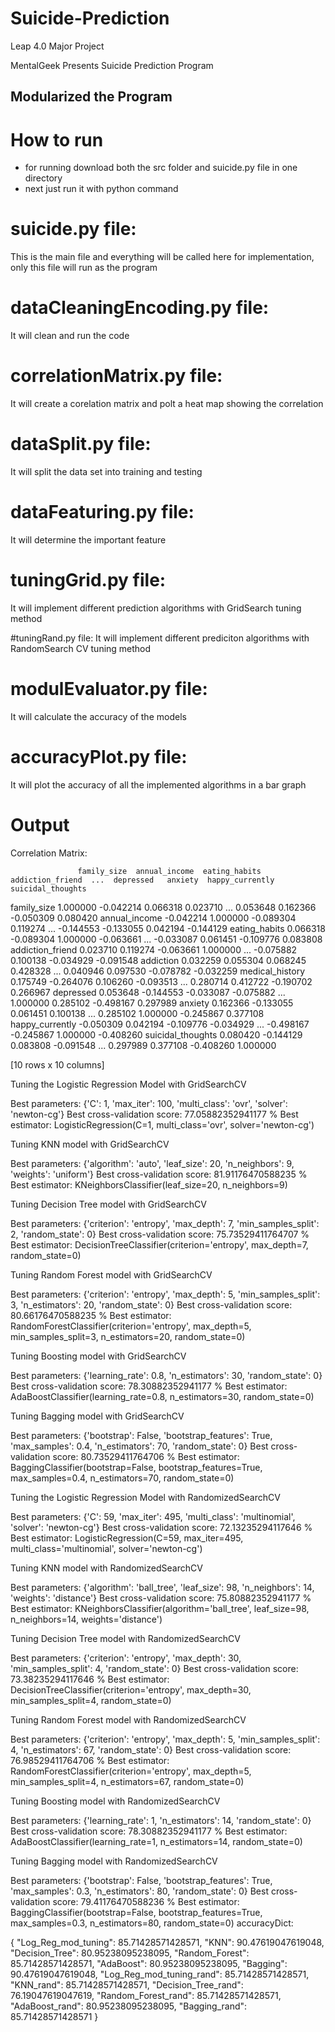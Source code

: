 # Suicide-Prediction
Leap 4.0 Major Project

MentalGeek Presents Suicide Prediction Program

## Modularized the Program 
# How to run
- for running download both the src folder and suicide.py file in one directory
- next just run it with python command

# suicide.py file: 
This is the main file and everything will be called here for implementation, only this file will run as the program

# dataCleaningEncoding.py file:
It will clean and run the code

# correlationMatrix.py file:
It will create a corelation matrix and polt a heat map showing the correlation

# dataSplit.py file:
It will split the data set into training and testing

# dataFeaturing.py file:
It will determine the important feature

# tuningGrid.py file:
It will implement different prediction algorithms with GridSearch tuning method

#tuningRand.py file:
It will implement different prediciton algorithms with RandomSearch CV tuning method

# modulEvaluator.py file: 
It will calculate the accuracy of the models

# accuracyPlot.py file:
It will plot the accuracy of all the implemented algorithms in a bar graph

# Output

Correlation Matrix:

                   family_size  annual_income  eating_habits  addiction_friend  ...  depressed   anxiety  happy_currently  suicidal_thoughts
family_size           1.000000      -0.042214       0.066318          0.023710  ...   0.053648  0.162366        -0.050309           0.080420
annual_income        -0.042214       1.000000      -0.089304          0.119274  ...  -0.144553 -0.133055         0.042194          -0.144129
eating_habits         0.066318      -0.089304       1.000000         -0.063661  ...  -0.033087  0.061451        -0.109776           0.083808
addiction_friend      0.023710       0.119274      -0.063661          1.000000  ...  -0.075882  0.100138        -0.034929          -0.091548
addiction             0.032259       0.055304       0.068245          0.428328  ...   0.040946  0.097530        -0.078782          -0.032259
medical_history       0.175749      -0.264076       0.106260         -0.093513  ...   0.280714  0.412722        -0.190702           0.266967
depressed             0.053648      -0.144553      -0.033087         -0.075882  ...   1.000000  0.285102        -0.498167           0.297989
anxiety               0.162366      -0.133055       0.061451          0.100138  ...   0.285102  1.000000        -0.245867           0.377108
happy_currently      -0.050309       0.042194      -0.109776         -0.034929  ...  -0.498167 -0.245867         1.000000          -0.408260
suicidal_thoughts     0.080420      -0.144129       0.083808         -0.091548  ...   0.297989  0.377108        -0.408260           1.000000

[10 rows x 10 columns]


Tuning the Logistic Regression Model with GridSearchCV

Best parameters:  {'C': 1, 'max_iter': 100, 'multi_class': 'ovr', 'solver': 'newton-cg'}
Best cross-validation score:  77.05882352941177 %
Best estimator:  LogisticRegression(C=1, multi_class='ovr', solver='newton-cg')

Tuning KNN model with GridSearchCV

Best parameters:  {'algorithm': 'auto', 'leaf_size': 20, 'n_neighbors': 9, 'weights': 'uniform'}
Best cross-validation score:  81.91176470588235 %
Best estimator:  KNeighborsClassifier(leaf_size=20, n_neighbors=9)

Tuning Decision Tree model with GridSearchCV

Best parameters:  {'criterion': 'entropy', 'max_depth': 7, 'min_samples_split': 2, 'random_state': 0}
Best cross-validation score:  75.73529411764707 %
Best estimator:  DecisionTreeClassifier(criterion='entropy', max_depth=7, random_state=0)

Tuning Random Forest model with GridSearchCV

Best parameters:  {'criterion': 'entropy', 'max_depth': 5, 'min_samples_split': 3, 'n_estimators': 20, 'random_state': 0}
Best cross-validation score:  80.66176470588235 %
Best estimator:  RandomForestClassifier(criterion='entropy', max_depth=5, min_samples_split=3,
                       n_estimators=20, random_state=0)

Tuning Boosting model with GridSearchCV

Best parameters:  {'learning_rate': 0.8, 'n_estimators': 30, 'random_state': 0}
Best cross-validation score:  78.30882352941177 %
Best estimator:  AdaBoostClassifier(learning_rate=0.8, n_estimators=30, random_state=0)

Tuning Bagging model with GridSearchCV

Best parameters:  {'bootstrap': False, 'bootstrap_features': True, 'max_samples': 0.4, 'n_estimators': 70, 'random_state': 0}
Best cross-validation score:  80.73529411764706 %
Best estimator:  BaggingClassifier(bootstrap=False, bootstrap_features=True, max_samples=0.4,
                  n_estimators=70, random_state=0)

Tuning the Logistic Regression Model with RandomizedSearchCV

Best parameters:  {'C': 59, 'max_iter': 495, 'multi_class': 'multinomial', 'solver': 'newton-cg'}
Best cross-validation score:  72.13235294117646 %
Best estimator:  LogisticRegression(C=59, max_iter=495, multi_class='multinomial',
                   solver='newton-cg')

Tuning KNN model with RandomizedSearchCV

Best parameters:  {'algorithm': 'ball_tree', 'leaf_size': 98, 'n_neighbors': 14, 'weights': 'distance'}
Best cross-validation score:  75.80882352941177 %
Best estimator:  KNeighborsClassifier(algorithm='ball_tree', leaf_size=98, n_neighbors=14,
                     weights='distance')

Tuning Decision Tree model with RandomizedSearchCV

Best parameters:  {'criterion': 'entropy', 'max_depth': 30, 'min_samples_split': 4, 'random_state': 0}
Best cross-validation score:  73.38235294117646 %
Best estimator:  DecisionTreeClassifier(criterion='entropy', max_depth=30, min_samples_split=4,
                       random_state=0)

Tuning Random Forest model with RandomizedSearchCV

Best parameters:  {'criterion': 'entropy', 'max_depth': 5, 'min_samples_split': 4, 'n_estimators': 67, 'random_state': 0}
Best cross-validation score:  76.98529411764706 %
Best estimator:  RandomForestClassifier(criterion='entropy', max_depth=5, min_samples_split=4,
                       n_estimators=67, random_state=0)

Tuning Boosting model with RandomizedSearchCV

Best parameters:  {'learning_rate': 1, 'n_estimators': 14, 'random_state': 0}
Best cross-validation score:  78.30882352941177 %
Best estimator:  AdaBoostClassifier(learning_rate=1, n_estimators=14, random_state=0)

Tuning Bagging model with RandomizedSearchCV

Best parameters:  {'bootstrap': False, 'bootstrap_features': True, 'max_samples': 0.3, 'n_estimators': 80, 'random_state': 0}
Best cross-validation score:  79.41176470588236 %
Best estimator:  BaggingClassifier(bootstrap=False, bootstrap_features=True, max_samples=0.3,
                  n_estimators=80, random_state=0)
accuracyDict:

{
 "Log_Reg_mod_tuning": 85.71428571428571,
 "KNN": 90.47619047619048,
 "Decision_Tree": 80.95238095238095,
 "Random_Forest": 85.71428571428571,
 "AdaBoost": 80.95238095238095,
 "Bagging": 90.47619047619048,
 "Log_Reg_mod_tuning_rand": 85.71428571428571,
 "KNN_rand": 85.71428571428571,
 "Decision_Tree_rand": 76.19047619047619,
 "Random_Forest_rand": 85.71428571428571,
 "AdaBoost_rand": 80.95238095238095,
 "Bagging_rand": 85.71428571428571
}
